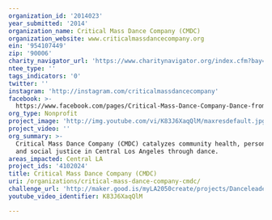 ```yaml
---
organization_id: '2014023'
year_submitted: '2014'
organization_name: Critical Mass Dance Company (CMDC)
organization_website: www.criticalmassdancecompany.org
ein: '954107449'
zip: '90006'
charity_navigator_url: 'https://www.charitynavigator.org/index.cfm?bay=search.profile&ein=954107449'
ntee_type: ''
tags_indicators: '0'
twitter: ''
instagram: 'http://instagram.com/criticalmassdancecompany'
facebook: >-
  https://www.facebook.com/pages/Critical-Mass-Dance-Company-Dance-from-the-Heart/195684683779897
org_type: Nonprofit
project_image: 'http://img.youtube.com/vi/K83J6XaqQlM/maxresdefault.jpg'
project_video: ''
org_summary: >-
  Critical Mass Dance Company (CMDC) catalyzes community health, personal growth
  and social justice in Central Los Angeles through dance.
areas_impacted: Central LA
project_ids: '4102024'
title: Critical Mass Dance Company (CMDC)
uri: /organizations/critical-mass-dance-company-cmdc/
challenge_url: 'http://maker.good.is/myLA2050create/projects/Danceleadership.html'
youtube_video_identifier: K83J6XaqQlM

---
```

